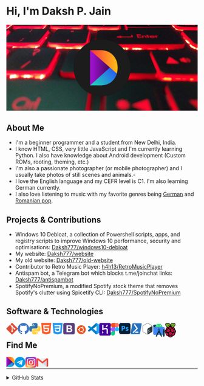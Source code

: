 # Hi, I'm Daksh P. Jain

<img src="https://raw.githubusercontent.com/Daksh777/Daksh777/master/banner.png" alt="banner that contains my logo superimposed on my laptop's keyboard">

## About Me
- I'm a beginner programmer and a student from New Delhi, India.
- I know HTML, CSS, very little JavaScript and I'm currently learning Python. I also have knowledge about Android development (Custom ROMs, rooting, theming, etc.)
- I'm also a passionate photographer (or mobile photographer) and I usually take photos of still scenes and animals.- 
- I love the English language and my CEFR level is C1. I'm also learning German currently.
- I also love listening to music with my favorite genres being [German](https://open.spotify.com/playlist/2I6QOUXFekJHdaOSd0u50g?si=e456900b954b49ba) and [Romanian pop](https://open.spotify.com/playlist/0O1PytZfZvI8VzAO7yod07?si=E_0_dmYQTZOh2UP1V7LBAA).

## Projects & Contributions
- Windows 10 Debloat, a collection of Powershell scripts, apps, and registry scripts to improve Windows 10 performance, security and optimisations: [Daksh777/windows10-debloat](https://github.com/Daksh777/windows10-debloat)
- My website: [Daksh777/website](https://github.com/Daksh777/website)
- My old website: [Daksh777/old-website](https://github.com/Daksh777/old-website)
- Contributor to Retro Music Player: [h4h13/RetroMusicPlayer](https://github.com/h4h13/RetroMusicPlayer)
- Antispam bot, a Telegram bot which blocks t.me/joinchat links: [Daksh777/antispambot](https://github.com/Daksh777/antispambot)
- SpotifyNoPremium, a modified Spotify stock theme that removes Spotify's clutter using Spicetify CLI: [Daksh777/SpotifyNoPremium](https://github.com/Daksh777/SpotifyNoPremium)

## Software & Technologies
[<img align="left" alt="Git" width="30px" src="icons/git.svg" />](/ "Git")
[<img align="left" alt="GitHub" width="30px" src="icons/github.svg" />](/ "GitHub")
[<img align="left" alt="Python" width="30px" src="icons/python.svg" />](/ "Python")
[<img align="left" alt="HTML5" width="30px" src="icons/html.svg" />](/ "HTML5")
[<img align="left" alt="CSS3" width="30px" src="icons/css.svg" />](/ "CSS3")
[<img align="left" alt="Bootstrap" width="30px" src="icons/bootstrap.svg" />](/ "Bootstrap")
[<img align="left" alt="Ubuntu" width="35px" src="icons/ubuntu.svg" />](/ "Ubuntu")
[<img align="left" alt="Visual Studio Code" width="30px" src="icons/vsc.svg" />](/ "Visual Studio Code")
[<img align="left" alt="Heroku" width="30px" src="icons/heroku.svg" />](/ "Heroku")
[<img align="left" alt="Figma" width="22px" src="icons/figma.svg" />](/ "Figma")
[<img align="left" alt="Photoshop" width="30px" src="icons/photoshop.svg" />](/ "Photoshop")
[<img align="left" alt="Powershell Scripting" height="30px" width="30px" src="icons/powershell.svg" />](/ "Powershell Scripting")
[<img align="left" alt="Bash Scripting" width="30px" src="icons/bash.svg" />](/ "Bash Scripting")
[<img align="left" alt="Android Studio" width="30px" src="icons/androidstudio.svg" />](/ "Android Studio")
[<img align="left" alt="Raspberry Pi" width="30px" src="icons/raspberrypi.svg" />](/ "Raspberry Pi")
<br>

## Find Me

[<img align="left" alt="https://daksh.eu.org" width="22px" src="icons/DakshLogo.svg" />](https://daksh.eu.org)
[<img align="left" alt="https://t.me/Daksh777" width="28px" src="icons/telegram.svg" />](https://t.me/Daksh777)
[<img align="left" alt="https://instagram.com/daksh_eu_org" width="30px" src="icons/instagram.svg" />](https://instagram.com/daksh_eu_org)
[<img align="left" alt="contact@daksh.eu.org" height="30px" width="30px" src="icons/gmail.svg" />](mailto:contact@daksh.eu.org)
<br />

---
<details>
  <summary> GitHub Stats </summary>

[![trophy](https://github-profile-trophy.vercel.app/?username=daksh777&theme=onedark)](https://github.com/ryo-ma/github-profile-trophy)
</details>
